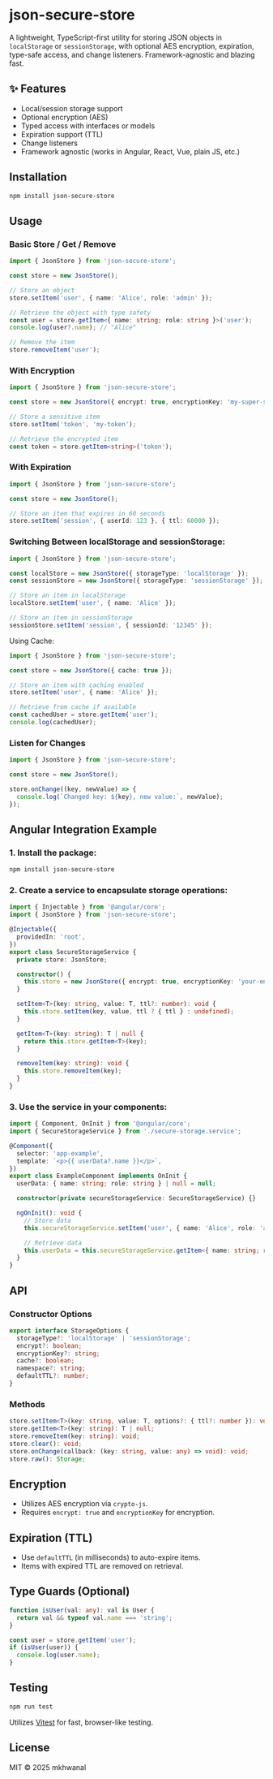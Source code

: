 # json-secure-store

A lightweight, TypeScript-first utility for storing JSON objects in `localStorage` or `sessionStorage`, with optional AES encryption, expiration, type-safe access, and change listeners. Framework-agnostic and blazing fast.

## ✨ Features

- Local/session storage support
- Optional encryption (AES)
- Typed access with interfaces or models
- Expiration support (TTL)
- Change listeners
- Framework agnostic (works in Angular, React, Vue, plain JS, etc.)

## Installation

```bash
npm install json-secure-store
```

## Usage

### Basic Store / Get / Remove

```typescript
import { JsonStore } from 'json-secure-store';

const store = new JsonStore();

// Store an object
store.setItem('user', { name: 'Alice', role: 'admin' });

// Retrieve the object with type safety
const user = store.getItem<{ name: string; role: string }>('user');
console.log(user?.name); // "Alice"

// Remove the item
store.removeItem('user');
```

### With Encryption

```typescript
import { JsonStore } from 'json-secure-store';

const store = new JsonStore({ encrypt: true, encryptionKey: 'my-super-secret-key' });

// Store a sensitive item
store.setItem('token', 'my-token');

// Retrieve the encrypted item
const token = store.getItem<string>('token');
```

### With Expiration

```typescript
import { JsonStore } from 'json-secure-store';

const store = new JsonStore();

// Store an item that expires in 60 seconds
store.setItem('session', { userId: 123 }, { ttl: 60000 });
```

### Switching Between localStorage and sessionStorage:
```typescript
import { JsonStore } from 'json-secure-store';

const localStore = new JsonStore({ storageType: 'localStorage' });
const sessionStore = new JsonStore({ storageType: 'sessionStorage' });

// Store an item in localStorage
localStore.setItem('user', { name: 'Alice' });

// Store an item in sessionStorage
sessionStore.setItem('session', { sessionId: '12345' });
```

Using Cache:
```typescript
import { JsonStore } from 'json-secure-store';

const store = new JsonStore({ cache: true });

// Store an item with caching enabled
store.setItem('user', { name: 'Alice' });

// Retrieve from cache if available
const cachedUser = store.getItem('user');
console.log(cachedUser);
```

### Listen for Changes

```typescript
import { JsonStore } from 'json-secure-store';

const store = new JsonStore();

store.onChange((key, newValue) => {
  console.log(`Changed key: ${key}, new value:`, newValue);
});
```

## Angular Integration Example

### 1. Install the package:

```bash
npm install json-secure-store
```

### 2. Create a service to encapsulate storage operations:

```typescript
import { Injectable } from '@angular/core';
import { JsonStore } from 'json-secure-store';

@Injectable({
  providedIn: 'root',
})
export class SecureStorageService {
  private store: JsonStore;

  constructor() {
    this.store = new JsonStore({ encrypt: true, encryptionKey: 'your-encryption-key' });
  }

  setItem<T>(key: string, value: T, ttl?: number): void {
    this.store.setItem(key, value, ttl ? { ttl } : undefined);
  }

  getItem<T>(key: string): T | null {
    return this.store.getItem<T>(key);
  }

  removeItem(key: string): void {
    this.store.removeItem(key);
  }
}
```

### 3. Use the service in your components:

```typescript
import { Component, OnInit } from '@angular/core';
import { SecureStorageService } from './secure-storage.service';

@Component({
  selector: 'app-example',
  template: `<p>{{ userData?.name }}</p>`,
})
export class ExampleComponent implements OnInit {
  userData: { name: string; role: string } | null = null;

  constructor(private secureStorageService: SecureStorageService) {}

  ngOnInit(): void {
    // Store data
    this.secureStorageService.setItem('user', { name: 'Alice', role: 'admin' });

    // Retrieve data
    this.userData = this.secureStorageService.getItem<{ name: string; role: string }>('user');
  }
}
```

## API

### Constructor Options

```typescript
export interface StorageOptions {
  storageType?: 'localStorage' | 'sessionStorage';
  encrypt?: boolean;
  encryptionKey?: string;
  cache?: boolean;
  namespace?: string;
  defaultTTL?: number;
}
```

### Methods

```typescript
store.setItem<T>(key: string, value: T, options?: { ttl?: number }): void;
store.getItem<T>(key: string): T | null;
store.removeItem(key: string): void;
store.clear(): void;
store.onChange(callback: (key: string, value: any) => void): void;
store.raw(): Storage;
```

## Encryption

- Utilizes AES encryption via `crypto-js`.
- Requires `encrypt: true` and `encryptionKey` for encryption.

## Expiration (TTL)

- Use `defaultTTL` (in milliseconds) to auto-expire items.
- Items with expired TTL are removed on retrieval.

## Type Guards (Optional)

```typescript
function isUser(val: any): val is User {
  return val && typeof val.name === 'string';
}

const user = store.getItem('user');
if (isUser(user)) {
  console.log(user.name);
}
```

## Testing

```bash
npm run test
```

Utilizes [Vitest](https://vitest.dev) for fast, browser-like testing.

## License

MIT © 2025 mkhwanal

